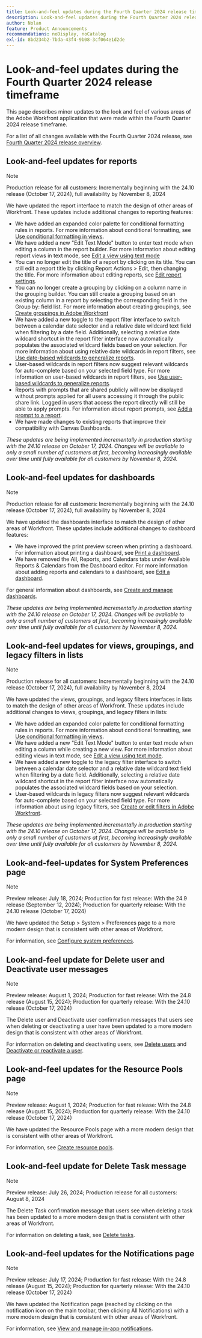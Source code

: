 ```yaml
---
title: Look-and-feel updates during the Fourth Quarter 2024 release time frame
description: Look-and-feel updates during the Fourth Quarter 2024 release time frame
author: Nolan
feature: Product Announcements
recommendations: noDisplay, noCatalog
exl-id: 8bd234b2-7bda-43f4-9b08-3cf064e1d2de
---
```

# Look-and-feel updates during the Fourth Quarter 2024 release timeframe

This page describes minor updates to the look and feel of various areas of the Adobe Workfront application that were made within the Fourth Quarter 2024 release timeframe.

For a list of all changes available with the Fourth Quarter 2024 release, see [Fourth Quarter 2024 release overview](/help/quicksilver/product-announcements/product-releases/24-q4-release-activity/24-q4-release-overview.md).

## Look-and-feel updates for reports

>[!NOTE]
>
>Production release for all customers: Incrementally beginning with the 24.10 release (October 17, 2024), full availability by November 8, 2024

We have updated the report interface to match the design of other areas of Workfront. These updates include additional changes to reporting features:

* We have added an expanded color palette for conditional formatting rules in reports. For more information about conditional formatting, see [Use conditional formatting in views](/help/quicksilver/reports-and-dashboards/reports/reporting-elements/use-conditional-formatting-views.md).
* We have added a new "Edit Text Mode" button to enter text mode when editing a column in the report builder. For more information about editing report views in text mode, see [Edit a view using text mode](/help/quicksilver/reports-and-dashboards/reports/text-mode/edit-text-mode-in-view.md)
* You can no longer edit the title of a report by clicking on its title. You can still edit a report title by clicking Report Actions > Edit, then changing the title. For more information about editing reports, see [Edit report settings](/help/quicksilver/reports-and-dashboards/reports/creating-and-managing-reports/edit-report-settings.md).
* You can no longer create a grouping by clicking on a column name in the grouping builder. You can still create a grouping based on an existing column in a report by selecting the corresponding field in the Group by: field list. For more information about creating groupings, see [Create groupings in Adobe Workfront](/help/quicksilver/reports-and-dashboards/reports/reporting-elements/create-groupings.md)
* We have added a new toggle to the report filter interface to switch between a calendar date selector and a relative date wildcard text field when filtering by a date field. Additionally, selecting a relative date wildcard shortcut in the report filter interface now automatically populates the associated wildcard fields based on your selection. For more information about using relative date wildcards in report filters, see [Use date-based wildcards to generalize reports](/help/quicksilver/reports-and-dashboards/reports/reporting-elements/use-date-based-wildcards-generalize-reports.md).
* User-based wildcards in report filters now suggest relevant wildcards for auto-complete based on your selected field type. For more information on user-based wildcards in report filters, see [Use user-based wildcards to generalize reports](/help/quicksilver/reports-and-dashboards/reports/reporting-elements/use-user-based-wildcards-generalize-reports.md).
* Reports with prompts that are shared publicly will now be displayed without prompts applied for all users accessing it through the public share link. Logged in users that access the report directly will still be able to apply prompts. For information about report prompts, see [Add a prompt to a report](/help/quicksilver/reports-and-dashboards/reports/creating-and-managing-reports/add-prompt-report.md).
* We have made changes to existing reports that improve their compatibility with Canvas Dashboards.

_These updates are being implemented incrementally in production starting with the 24.10 release on October 17, 2024. Changes will be available to only a small number of customers at first, becoming increasingly available over time until fully available for all customers by November 8, 2024._

## Look-and-feel updates for dashboards

>[!NOTE]
>
>Production release for all customers: Incrementally beginning with the 24.10 release (October 17, 2024), full availability by November 8, 2024

We have updated the dashboards interface to match the design of other areas of Workfront. These updates include additional changes to dashboard features:

* We have improved the print preview screen when printing a dashboard. For information about printing a dashboard, see [Print a dashboard](/help/quicksilver/reports-and-dashboards/dashboards/creating-and-managing-dashboards/print-dashboard.md).
* We have removed the All, Reports, and Calendars tabs under Available Reports & Calendars from the Dashboard editor. For more information about adding reports and calendars to a dashboard, see [Edit a dashboard](/help/quicksilver/reports-and-dashboards/dashboards/creating-and-managing-dashboards/edit-dashboard.md).

For general information about dashboards, see [Create and manage dashboards](/help/quicksilver/reports-and-dashboards/dashboards/creating-and-managing-dashboards/create-and-manage-dashboards.md).

_These updates are being implemented incrementally in production starting with the 24.10 release on October 17, 2024. Changes will be available to only a small number of customers at first, becoming increasingly available over time until fully available for all customers by November 8, 2024._

## Look-and-feel updates for views, groupings, and legacy filters in lists

>[!NOTE]
>
>Production release for all customers: Incrementally beginning with the 24.10 release (October 17, 2024), full availability by November 8, 2024

We have updated the views, groupings, and legacy filters interfaces in lists to match the design of other areas of Workfront. These updates include additional changes to views, groupings, and legacy filters in lists:

* We have added an expanded color palette for conditional formatting rules in reports. For more information about conditional formatting, see [Use conditional formatting in views](/help/quicksilver/reports-and-dashboards/reports/reporting-elements/use-conditional-formatting-views.md).
* We have added a new "Edit Text Mode" button to enter text mode when editing a column while creating a new view. For more information about editing views in text mode, see [Edit a view using text mode](/help/quicksilver/reports-and-dashboards/reports/text-mode/edit-text-mode-in-view.md).
* We have added a new toggle to the legacy filter interface to switch between a calendar date selector and a relative date wildcard text field when filtering by a date field. Additionally, selecting a relative date wildcard shortcut in the report filter interface now automatically populates the associated wildcard fields based on your selection.
* User-based wildcards in legacy filters now suggest relevant wildcards for auto-complete based on your selected field type. For more information about using legacy filters, see [Create or edit filters in Adobe Workfront](/help/quicksilver/reports-and-dashboards/reports/reporting-elements/create-filters.md).

_These updates are being implemented incrementally in production starting with the 24.10 release on October 17, 2024. Changes will be available to only a small number of customers at first, becoming increasingly available over time until fully available for all customers by November 8, 2024._

## Look-and-feel-updates for System Preferences page

>[!NOTE]
>
>Preview release: July 18, 2024; Production for fast release: With the 24.9 release (September 12, 2024); Production for quarterly release: With the 24.10 release (October 17, 2024)

We have updated the Setup > System > Preferences page to a more modern design that is consistent with other areas of Workfront.

For information, see [Configure system preferences](/help/quicksilver/administration-and-setup/manage-workfront/security/configure-security-preferences.md).

## Look-and-feel update for Delete user and Deactivate user messages

>[!NOTE]
>
>Preview release: August 1, 2024; Production for fast release: With the 24.8 release (August 15, 2024); Production for quarterly release: With the 24.10 release (October 17, 2024)

The Delete user and Deactivate user confirmation messages that users see when deleting or deactivating a user have been updated to a more modern design that is consistent with other areas of Workfront.

For information on deleting and deactivating users, see [Delete users](/help/quicksilver/administration-and-setup/add-users/create-and-manage-users/delete-a-user.md) and [Deactivate or reactivate a user](/help/quicksilver/administration-and-setup/add-users/create-and-manage-users/deactivate-a-user.md).

## Look-and-feel updates for the Resource Pools page

>[!NOTE]
>
>Preview release: August 1, 2024; Production for fast release: With the 24.8 release (August 15, 2024); Production for quarterly release: With the 24.10 release (October 17, 2024)

We have updated the Resource Pools page with a more modern design that is consistent with other areas of Workfront.

For information, see [Create resource pools](/help/quicksilver/resource-mgmt/resource-planning/resource-pools/create-resource-pools.md).

## Look-and-feel update for Delete Task message

>[!NOTE]
>
>Preview release: July 26, 2024; Production release for all customers: August 8, 2024

The Delete Task confirmation message that users see when deleting a task has been updated to a more modern design that is consistent with other areas of Workfront.

For information on deleting a task, see [Delete tasks](/help/quicksilver/manage-work/tasks/manage-tasks/delete-tasks.md).

## Look-and-feel updates for the Notifications page

>[!NOTE]
>
>Preview release: July 17, 2024; Production for fast release: With the 24.8 release (August 15, 2024); Production for quarterly release: With the 24.10 release (October 17, 2024)

We have updated the Notification page (reached by clicking on the notification icon on the main toolbar, then clicking All Notifications) with a more modern design that is consistent with other areas of Workfront.

For information, see [View and manage in-app notifications](/help/quicksilver/workfront-basics/using-notifications/view-and-manage-in-app-notifications.md).
